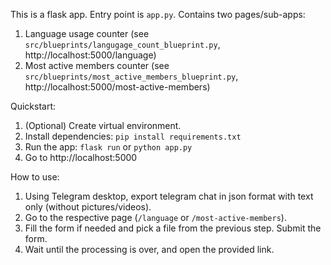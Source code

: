 This is a flask app. Entry point is `app.py`.
Contains two pages/sub-apps:
1. Language usage counter (see `src/blueprints/langugage_count_blueprint.py`, http://localhost:5000/language)
2. Most active members counter (see `src/blueprints/most_active_members_blueprint.py`, http://localhost:5000/most-active-members)

Quickstart:
1. (Optional) Create virtual environment.
2. Install dependencies: `pip install requirements.txt`
3. Run the app: `flask run` or `python app.py`
4. Go to http://localhost:5000

How to use:
1. Using Telegram desktop, export telegram chat in json format with text only (without pictures/videos).
2. Go to the respective page (`/language` or `/most-active-members`).
3. Fill the form if needed and pick a file from the previous step. Submit the form.
4. Wait until the processing is over, and open the provided link.
